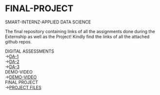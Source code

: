 # FINAL-PROJECT
SMART-INTERNZ-APPLIED DATA SCIENCE

The final repository containing links of all the assignments done during the Externship as well as the Project! Kindly find the links of all the attached github repos.

DIGITAL ASSESSMENTS<br>
->[DA-1](https://github.com/Preethan17/DA-1)<br>
->[DA-2](https://github.com/Preethan17/DA-2)<br>
->[DA-3](https://github.com/Preethan17/DA-3)<br>
DEMO-VIDEO<br>
->[DEMO-VIDEO](https://drive.google.com/file/d/1JSKcqUNCJT6A7uIXNDVUIQzLw8DEANz7/view?usp=drivesdk)<br>
FINAL PROJECT<br>
->[PROJECT FILES](https://github.com/Preethan17/Flight-Price-Prediction)
